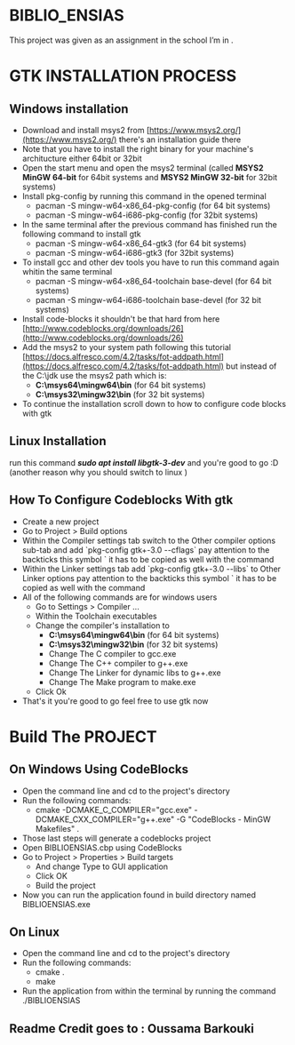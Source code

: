 # BIBLIO_ENSIAS

This project was given as an assignment in the school I’m in .

# GTK INSTALLATION PROCESS

## Windows installation


- Download and install msys2 from [https://www.msys2.org/](https://www.msys2.org/) there's an installation guide there 
- Note that you have to install the right binary for your machine's architucture either 64bit or 32bit
- Open the start menu and open the msys2 terminal (called **MSYS2 MinGW 64-bit** for 64bit systems and **MSYS2 MinGW 32-bit** for 32bit systems)
- Install pkg-config by running this command in the opened terminal 
  - pacman -S mingw-w64-x86_64-pkg-config (for 64 bit systems) 
  - pacman -S mingw-w64-i686-pkg-config (for 32bit systems)
- In the same terminal after the previous command has finished run the following command to install gtk 
  - pacman -S mingw-w64-x86_64-gtk3 (for 64 bit systems) 
  - pacman -S mingw-w64-i686-gtk3 (for 32bit systems)
- To install gcc and other dev tools you have to run this command again whitin the same terminal 
  - pacman -S mingw-w64-x86_64-toolchain base-devel (for 64 bit systems) 
  - pacman -S mingw-w64-i686-toolchain base-devel (for 32 bit systems)
- Install code-blocks it shouldn't be that hard from here [http://www.codeblocks.org/downloads/26](http://www.codeblocks.org/downloads/26)
- Add the msys2 to your system path following this tutorial [https://docs.alfresco.com/4.2/tasks/fot-addpath.html](https://docs.alfresco.com/4.2/tasks/fot-addpath.html) but instead of the C:\jdk use the msys2 path which is: 
  - **C:\msys64\mingw64\bin** (for 64 bit systems) 
  - **C:\msys32\mingw32\bin** (for 32 bit systems)
- To continue the installation scroll down to how to configure code blocks with gtk

## Linux Installation

run this command **_sudo apt install libgtk-3-dev_** and you're good to go :D (another reason why you should switch to linux )

## How To Configure Codeblocks With gtk

- Create a new project
- Go to Project > Build options 
- Within the Compiler settings tab switch to the Other compiler options sub-tab and add \`pkg-config gtk+-3.0 --cflags\` pay attention to the backticks this symbol \` it has to be copied as well with the command 
- Within the Linker settings tab add \`pkg-config gtk+-3.0 --libs\` to Other Linker options pay attention to the backticks this symbol \` it has to be copied as well with the command 
- All of the following commands are for windows users
  - Go to Settings > Compiler ... 
  - Within the Toolchain executables 
  - Change the compiler's installation to 
    - **C:\msys64\mingw64\bin** (for 64 bit systems) 
    - **C:\msys32\mingw32\bin** (for 32 bit systems) 
    - Change The C compiler to gcc.exe 
    - Change The C++ compiler to g++.exe 
    - Change The Linker for dynamic libs to g++.exe 
    - Change The Make program to make.exe 
  - Click Ok
- That's it you're good to go feel free to use gtk now

# Build The PROJECT

## On Windows Using CodeBlocks

- Open the command line and cd to the project's directory
- Run the following commands: 
  - cmake -DCMAKE_C_COMPILER="gcc.exe" -DCMAKE_CXX_COMPILER="g++.exe" -G "CodeBlocks - MinGW Makefiles" .
- Those last steps will generate a codeblocks project
- Open BIBLIOENSIAS.cbp using CodeBlocks
- Go to Project > Properties > Build targets 
  - And change Type to GUI application 
  - Click OK 
  - Build the project
- Now you can run the application found in build directory named BIBLIOENSIAS.exe

## On Linux

- Open the command line and cd to the project's directory
- Run the following commands:
  - cmake .
  - make
- Run the application from within the terminal by running the command ./BIBLIOENSIAS

## Readme Credit goes to : Oussama Barkouki
